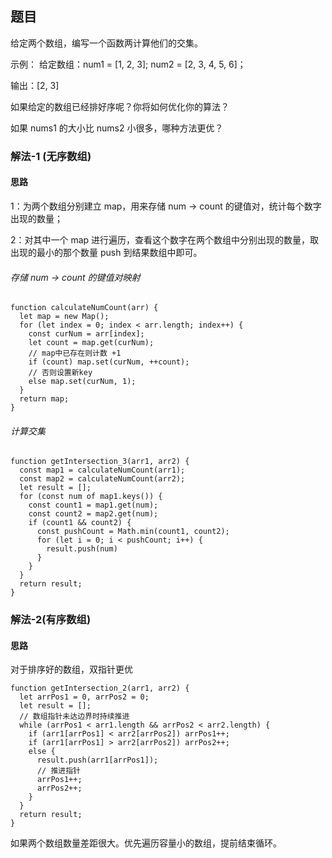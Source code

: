 ## 题目

给定两个数组，编写一个函数两计算他们的交集。

示例：
给定数组：num1 = [1, 2, 3]; num2 = [2, 3, 4, 5, 6]；

输出：[2, 3]

如果给定的数组已经排好序呢？你将如何优化你的算法？

如果 nums1 的大小比 nums2 小很多，哪种方法更优？

### 解法-1 (无序数组) 
#### 思路

1：为两个数组分别建立 map，用来存储 num -> count 的键值对，统计每个数字出现的数量；

2：对其中一个 map 进行遍历，查看这个数字在两个数组中分别出现的数量，取出现的最小的那个数量 push 到结果数组中即可。

###### 存储 num -> count 的键值对映射
```
function calculateNumCount(arr) {
  let map = new Map();
  for (let index = 0; index < arr.length; index++) {
    const curNum = arr[index];
    let count = map.get(curNum);
    // map中已存在则计数 +1
    if (count) map.set(curNum, ++count);
    // 否则设置新key
    else map.set(curNum, 1);
  }
  return map;
}
```
###### 计算交集
```
function getIntersection_3(arr1, arr2) {
  const map1 = calculateNumCount(arr1);
  const map2 = calculateNumCount(arr2);
  let result = [];
  for (const num of map1.keys()) {
    const count1 = map1.get(num);
    const count2 = map2.get(num);
    if (count1 && count2) {
      const pushCount = Math.min(count1, count2);
      for (let i = 0; i < pushCount; i++) {
        result.push(num)
      }
    }
  }
  return result;
}

```

### 解法-2(有序数组) 
#### 思路

对于排序好的数组，双指针更优
```
function getIntersection_2(arr1, arr2) {
  let arrPos1 = 0, arrPos2 = 0;
  let result = [];
  // 数组指针未达边界时持续推进
  while (arrPos1 < arr1.length && arrPos2 < arr2.length) {
    if (arr1[arrPos1] < arr2[arrPos2]) arrPos1++;
    if (arr1[arrPos1] > arr2[arrPos2]) arrPos2++;
    else {
      result.push(arr1[arrPos1]);
      // 推进指针
      arrPos1++;
      arrPos2++;
    }
  }
  return result;
}
```

如果两个数组数量差距很大。优先遍历容量小的数组，提前结束循环。
